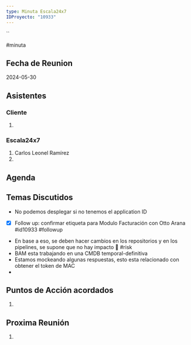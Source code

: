 ```yaml
---
type: Minuta Escala24x7
IDProyecto: "10933"
---
```

``

#minuta
## Fecha de Reunion
2024-05-30

## Asistentes

### Cliente
1. 
### Escala24x7
1. Carlos Leonel Ramírez
2. 

## Agenda

## Temas Discutidos

- No podemos desplegar si no tenemos el application ID
- [x] Follow up: confirmar etiqueta para Modulo Facturación con Otto Arana #id10933 #followup
- En base a eso, se deben hacer cambios en los repositorios y en los pipelines, se supone que no hay impacto 🚩 #risk
- BAM esta trabajando en una CMDB temporal-definitiva
- Estamos mockeando algunas respuestas, esto esta relacionado con obtener el token de MAC
- 
## Puntos de Acción acordados
1. 

## Proxima Reunión
1.  

